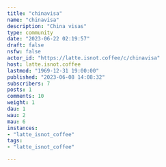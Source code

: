 ```yaml
---
title: "chinavisa" 
name: "chinavisa"
description: "China visas"
type: community
date: "2023-06-22 02:19:57"
draft: false
nsfw: false
actor_id: "https://latte.isnot.coffee/c/chinavisa"
host: latte.isnot.coffee
lastmod: "1969-12-31 19:00:00"
published: "2023-06-08 14:08:32"
subscribers: 7
posts: 1
comments: 10
weight: 1
dau: 1
wau: 2
mau: 6
instances:
- "latte_isnot_coffee"
tags: 
- "latte_isnot_coffee"

---
```

